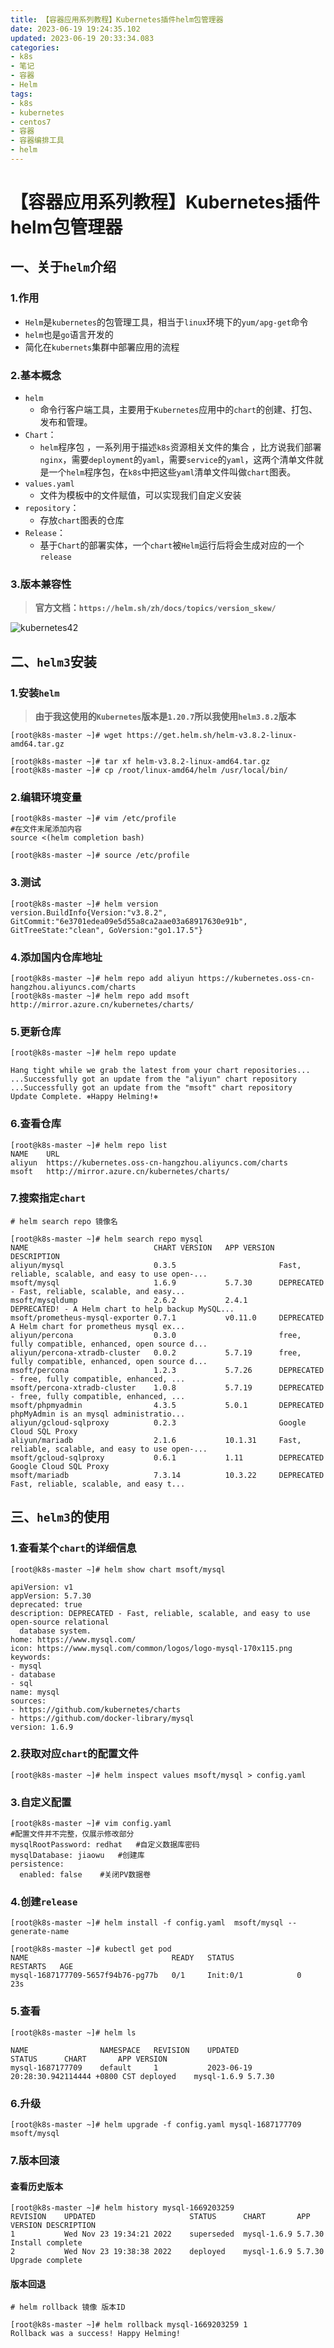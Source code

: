 ```yaml
---
title: 【容器应用系列教程】Kubernetes插件helm包管理器
date: 2023-06-19 19:24:35.102
updated: 2023-06-19 20:33:34.083
categories: 
- k8s
- 笔记
- 容器
- Helm
tags: 
- k8s
- kubernetes
- centos7
- 容器
- 容器编排工具
- helm
---
```


# 【容器应用系列教程】Kubernetes插件helm包管理器

## 一、关于`helm`介绍

### 1.作用

- `Helm`是`kubernetes`的包管理工具，相当于`linux`环境下的`yum/apg-get`命令
- `helm`也是`go`语言开发的
- 简化在`kubernets`集群中部署应用的流程

### 2.基本概念

- `helm`
	- 命令行客户端工具，主要用于`Kubernetes`应用中的`chart`的创建、打包、发布和管理。
- `Chart`：
	- `helm`程序包 ，一系列用于描述`k8s`资源相关文件的集合 ，比方说我们部署`nginx`，需要`deployment`的`yaml`，需要`service`的`yaml`，这两个清单文件就是一个`helm`程序包，在`k8s`中把这些`yaml`清单文件叫做`chart`图表。
- `values.yaml`
	- 文件为模板中的文件赋值，可以实现我们自定义安装
- `repository`：
	- 存放`chart`图表的仓库
- `Release`：
	- 基于`Chart`的部署实体，一个`chart`被`Helm`运行后将会生成对应的一个`release`

### 3.版本兼容性

>**官方文档：`https://helm.sh/zh/docs/topics/version_skew/`**

![kubernetes42](https://www.wsjj.top/upload/2023/06/kubernetes42.png)

## 二、`helm3`安装

### 1.安装`helm`

>**由于我这使用的`Kubernetes`版本是`1.20.7`所以我使用`helm3.8.2`版本**

```
[root@k8s-master ~]# wget https://get.helm.sh/helm-v3.8.2-linux-amd64.tar.gz
```

```
[root@k8s-master ~]# tar xf helm-v3.8.2-linux-amd64.tar.gz
[root@k8s-master ~]# cp /root/linux-amd64/helm /usr/local/bin/
```

### 2.编辑环境变量

```
[root@k8s-master ~]# vim /etc/profile
#在文件末尾添加内容
source <(helm completion bash)
```

```
[root@k8s-master ~]# source /etc/profile
```

### 3.测试

```
[root@k8s-master ~]# helm version
version.BuildInfo{Version:"v3.8.2", GitCommit:"6e3701edea09e5d55a8ca2aae03a68917630e91b", GitTreeState:"clean", GoVersion:"go1.17.5"}
```

### 4.添加国内仓库地址

```
[root@k8s-master ~]# helm repo add aliyun https://kubernetes.oss-cn-hangzhou.aliyuncs.com/charts
[root@k8s-master ~]# helm repo add msoft http://mirror.azure.cn/kubernetes/charts/
```

### 5.更新仓库

```
[root@k8s-master ~]# helm repo update

Hang tight while we grab the latest from your chart repositories...
...Successfully got an update from the "aliyun" chart repository
...Successfully got an update from the "msoft" chart repository
Update Complete. ⎈Happy Helming!⎈
```

### 6.查看仓库

```
[root@k8s-master ~]# helm repo list
NAME  	URL                                                   
aliyun	https://kubernetes.oss-cn-hangzhou.aliyuncs.com/charts
msoft 	http://mirror.azure.cn/kubernetes/charts/
```

### 7.搜索指定`chart`

```
# helm search repo 镜像名
```

```
[root@k8s-master ~]# helm search repo mysql
NAME                           	CHART VERSION	APP VERSION	DESCRIPTION                                       
aliyun/mysql                   	0.3.5        	           	Fast, reliable, scalable, and easy to use open-...
msoft/mysql                    	1.6.9        	5.7.30     	DEPRECATED - Fast, reliable, scalable, and easy...
msoft/mysqldump                	2.6.2        	2.4.1      	DEPRECATED! - A Helm chart to help backup MySQL...
msoft/prometheus-mysql-exporter	0.7.1        	v0.11.0    	DEPRECATED A Helm chart for prometheus mysql ex...
aliyun/percona                 	0.3.0        	           	free, fully compatible, enhanced, open source d...
aliyun/percona-xtradb-cluster  	0.0.2        	5.7.19     	free, fully compatible, enhanced, open source d...
msoft/percona                  	1.2.3        	5.7.26     	DEPRECATED - free, fully compatible, enhanced, ...
msoft/percona-xtradb-cluster   	1.0.8        	5.7.19     	DEPRECATED - free, fully compatible, enhanced, ...
msoft/phpmyadmin               	4.3.5        	5.0.1      	DEPRECATED phpMyAdmin is an mysql administratio...
aliyun/gcloud-sqlproxy         	0.2.3        	           	Google Cloud SQL Proxy                            
aliyun/mariadb                 	2.1.6        	10.1.31    	Fast, reliable, scalable, and easy to use open-...
msoft/gcloud-sqlproxy          	0.6.1        	1.11       	DEPRECATED Google Cloud SQL Proxy                 
msoft/mariadb                  	7.3.14       	10.3.22    	DEPRECATED Fast, reliable, scalable, and easy t...
```

## 三、`helm3`的使用

### 1.查看某个`chart`的详细信息

```
[root@k8s-master ~]# helm show chart msoft/mysql

apiVersion: v1
appVersion: 5.7.30
deprecated: true
description: DEPRECATED - Fast, reliable, scalable, and easy to use open-source relational
  database system.
home: https://www.mysql.com/
icon: https://www.mysql.com/common/logos/logo-mysql-170x115.png
keywords:
- mysql
- database
- sql
name: mysql
sources:
- https://github.com/kubernetes/charts
- https://github.com/docker-library/mysql
version: 1.6.9
```

### 2.获取对应`chart`的配置文件

```
[root@k8s-master ~]# helm inspect values msoft/mysql > config.yaml
```

### 3.自定义配置

```
[root@k8s-master ~]# vim config.yaml
#配置文件并不完整，仅展示修改部分
mysqlRootPassword: redhat	#自定义数据库密码
mysqlDatabase: jiaowu	#创建库
persistence:
  enabled: false	#关闭PV数据卷
```

### 4.创建`release`

```
[root@k8s-master ~]# helm install -f config.yaml  msoft/mysql --generate-name
```

```
[root@k8s-master ~]# kubectl get pod
NAME                                READY   STATUS              RESTARTS   AGE
mysql-1687177709-5657f94b76-pg77b   0/1     Init:0/1            0          23s
```

### 5.查看

```
[root@k8s-master ~]# helm ls

NAME            	NAMESPACE	REVISION	UPDATED                                	STATUS  	CHART      	APP VERSION
mysql-1687177709	default  	1       	2023-06-19 20:28:30.942114444 +0800 CST	deployed	mysql-1.6.9	5.7.30
```

### 6.升级

```
[root@k8s-master ~]# helm upgrade -f config.yaml mysql-1687177709 msoft/mysql
```

### 7.版本回滚

#### 查看历史版本

```
[root@k8s-master ~]# helm history mysql-1669203259 
REVISION	UPDATED                 	STATUS    	CHART      	APP VERSION	DESCRIPTION     
1       	Wed Nov 23 19:34:21 2022	superseded	mysql-1.6.9	5.7.30     	Install complete
2       	Wed Nov 23 19:38:38 2022	deployed  	mysql-1.6.9	5.7.30     	Upgrade complete
```

#### 版本回退

```
# helm rollback 镜像 版本ID
```

```
[root@k8s-master ~]# helm rollback mysql-1669203259 1 
Rollback was a success! Happy Helming!
```
